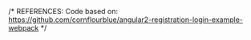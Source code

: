 /*
  REFERENCES:
  Code based on: https://github.com/cornflourblue/angular2-registration-login-example-webpack
*/

